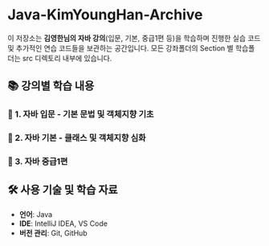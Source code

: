 # Java-KimYoungHan-Archive

이 저장소는 **김영한님의 자바 강의**(입문, 기본, 중급1편 등)을 학습하며 진행한 실습 코드 및 추가적인 연습 코드들을 보관하는 공간입니다.
모든 강좌폴더의 Section 별 학습폴더는 src 디렉토리 내부에 있습니다.

## 📚 강의별 학습 내용


### **📌 1. 자바 입문 - 기본 문법 및 객체지향 기초**

### **📌 2. 자바 기본 - 클래스 및 객체지향 심화**

### **📌 3. 자바 중급1편**

## 🛠 사용 기술 및 학습 자료
- **언어**: Java
- **IDE**: IntelliJ IDEA, VS Code
- **버전 관리**: Git, GitHub
